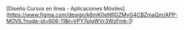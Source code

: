 [Diseño Cursos en línea - Aplicaciones Móviles] (https://www.figma.com/design/k6mK0eNflGZMyG4CBZmaQm/APP-MOVIL?node-id=606-11&t=VPY7pIgWVr3WzFmk-1)